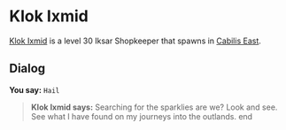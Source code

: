 # Klok Ixmid



[Klok Ixmid](/npc/106045) is a level 30 Iksar Shopkeeper that spawns in [Cabilis East](/zone/106).



## Dialog

**You say:** `Hail`



>**Klok Ixmid says:** Searching for the sparklies are we?  Look and see.  See what I have found on my journeys into the outlands.
end





